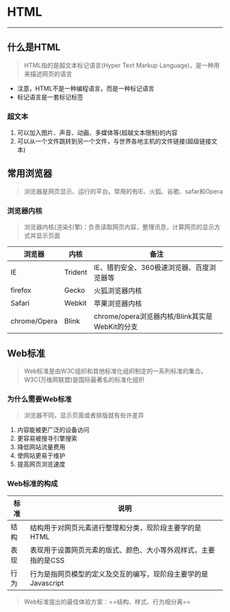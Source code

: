 # HTML  

---   

## 什么是HTML

> HTML指的是超文本标记语言(Hyper Text Markup Language)，是一种用来描述网页的语言  

- 注意，HTML不是一种编程语言，而是一种标记语言
- 标记语言是一套标记标签

### 超文本

1. 可以加入图片、声音、动画、多媒体等(超越文本限制)的内容
2. 可以从一个文件跳转到另一个文件，与世界各地主机的文件链接(超级链接文本) 


## 常用浏览器  

> 浏览器是网页显示、运行的平台。常用的有IE、火狐、谷歌、safar和Opera

### 浏览器内核  

> 浏览器内核(渲染引擎)：负责读取网页内容，整理讯息，计算网页的显示方式并显示页面  

| 浏览器 | 内核 | 备注 | 
| --- | --- | --- | 
| IE | Trident | IE、猎豹安全、360极速浏览器、百度浏览器等 | 
| firefox | Gecko | 火狐浏览器内核 | 
| Safari | Webkit | 苹果浏览器内核 | 
| chrome/Opera | Blink | chrome/opera浏览器内核/Blink其实是WebKit的分支 |  

## Web标准 

> Web标准是由W3C组织和其他标准化组织制定的一系列标准的集合。W3C(万维网联盟)是国际最著名的标准化组织  

### 为什么需要Web标准

> 浏览器不同，显示页面或者排版就有些许差异

1. 内容能被更广泛的设备访问
2. 更容易被搜寻引擎搜索
3. 降低网站流量费用
4. 使网站更易于维护
5. 提高网页浏览速度

### Web标准的构成  

| 标准 | 说明                                   | 
| --- |--------------------------------------| 
| 结构 | 结构用于对网页元素进行整理和分类，现阶段主要学的是HTML        | 
| 表现 | 表现用于设置网页元素的版式、颜色、大小等外观样式，主要指的是CSS    |  
| 行为 | 行为是指网页模型的定义及交互的编写，现阶段主要学的是Javascript |  

> Web标准提出的最佳体验方案：==结构、样式、行为相分离== 

